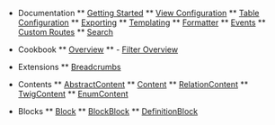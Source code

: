 * Documentation
** [Getting Started](/)
** [View Configuration](view-configuration.md)
** [Table Configuration](table-configuration.md)
** [Exporting](exporting.md)
** [Templating](templating.md)
** [Formatter](formatter.md)
** [Events](events.md)
** [Custom Routes](custom-routes.md)
** [Search](search.md)

* Cookbook
** [Overview](cookbook/overview_todo.md)
** - [Filter Overview](cookbook/filters.md)

* Extensions
** [Breadcrumbs](extensions/breadcrumbs.md)

* Contents
** [AbstractContent](/contents/abstract-content.md)
** [Content](/contents/content.md)
** [RelationContent](/contents/relation-content.md)
** [TwigContent](/contents/twig-content.md)
** [EnumContent](/contents/enum-content.md)

* Blocks
** [Block](/blocks/block.md)
** [BlockBlock](/blocks/block-block.md)
** [DefinitionBlock](/blocks/definition-block.md)
